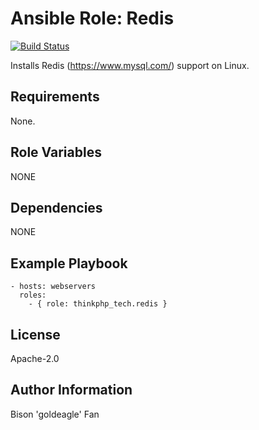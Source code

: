 # Ansible Role: Redis

[![Build Status](https://travis-ci.org/geerlingguy/ansible-role-php-mysql.svg?branch=master)](https://travis-ci.org/geerlingguy/ansible-role-php-mysql)

Installs Redis (https://www.mysql.com/) support on Linux.

## Requirements

None.

## Role Variables

NONE

## Dependencies

NONE

## Example Playbook

    - hosts: webservers
      roles:
        - { role: thinkphp_tech.redis }

## License

Apache-2.0

## Author Information

Bison 'goldeagle' Fan
